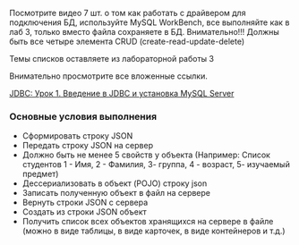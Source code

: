 Посмотрите видео 7 шт. о том как работать с драйвером для подключения БД, используйте MySQL WorkBench, все выполняйте как в лаб 3, только вместо файла сохраняете в БД. Внимательно!!! Должны быть все четыре элемента CRUD (create-read-update-delete)

Темы списков оставляете из лабораторной работы 3

Внимательно просмотрите все вложенные ссылки.

[JDBC: Урок 1. Введение в JDBC и установка MySQL Server](https://www.youtube.com/watch?v=7LwOvVPavWA&list=PLIU76b8Cjem5qdMQLXiIwGLTLyUHkTqi2&ab_channel=Devcolibri)

### Основные условия выполнения

- Сформировать строку JSON
- Передать строку JSON на сервер
- Должно быть не менее 5 свойств у объекта (Например: Список студентов 1 - Имя, 2 - Фамилия,  3- группа, 4 - возраст,  5- изучаемый предмет)
- Дессериализовать в объект (POJO) строку json
- Записать полученную объект в файл на сервере
- Вернуть строки JSON с сервера
- Создать из строки JSON объект
- Получить список всех объектов хранящихся на сервере в файле (можно в виде таблицы, в виде карточек, в виде контейнеров и т.д.)
